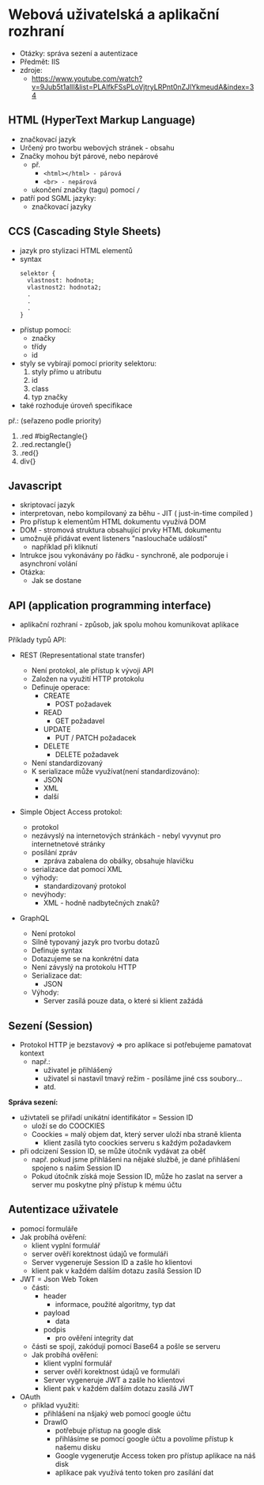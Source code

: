 # Webová uživatelská a aplikační rozhraní
- Otázky: správa sezení a autentizace
- Předmět: IIS
- zdroje:
  - https://www.youtube.com/watch?v=9Jub5t1allI&list=PLAlfkFSsPLoVjtryLRPnt0nZJlYkmeudA&index=34
## HTML (HyperText Markup Language)
- značkovací jazyk
- Určený pro tworbu webových stránek - obsahu
- Značky mohou být párové, nebo nepárové
    - př.
        - `<html></html> - párová` 
        - `<br> - nepárová`
    - ukončení značky (tagu) pomocí `/`
- patří pod SGML jazyky:
    - značkovací jazyky
## CCS (Cascading Style Sheets)
- jazyk pro stylizaci HTML elementů
- syntax
  ```
  selektor {
    vlastnost: hodnota;
    vlastnost2: hodnota2;
    .
    .
    .
  }
  ```
- přístup pomocí:
    - značky
    - třídy
    - id
- styly se vybírají pomocí priority selektoru:
    1. styly přímo u atributu
    2. id
    3. class 
    4. typ značky
- také rozhoduje úroveň specifikace

př.: (seřazeno podle priority)
1. .red #bigRectangle{}
2. .red.rectangle{}
3. .red{}
4. div{}

## Javascript
- skriptovací jazyk
- interpretovan, nebo kompilovaný za běhu - JIT ( just-in-time compiled )
- Pro přístup k elementům HTML dokumentu využívá DOM
- DOM - stromová struktura obsahující prvky HTML dokumentu
- umožnujě přidávat event listeners "naslouchače událostí"
    - například při kliknutí
- Intrukce jsou vykonávány po řádku - synchroně, ale podporuje i asynchroní volání
- Otázka:
  - Jak se dostane 

## API (application programming interface)
- aplikační rozhraní - způsob, jak spolu mohou komunikovat aplikace

Příklady typů API:
- REST (Representational state transfer)
  - Není protokol, ale přístup k vývoji API
  - Založen na využití HTTP protokolu
  - Definuje operace:
    - CREATE
      - POST požadavek
    - READ
      - GET požadavel
    - UPDATE
      - PUT / PATCH požadacek
    - DELETE
      - DELETE požadavek
  - Není standardizovaný
  - K serializace může využívat(není standardizováno): 
    - JSON
    - XML
    - další

- Simple Object Access protokol:
  - protokol
  - nezávyslý na internetových stránkách - nebyl vyvynut pro internetnetové stránky
  - posílání zpráv
    - zpráva zabalena do obálky, obsahuje hlavičku
  - serializace dat pomocí XML
  - výhody:
    - standardizovaný protokol
  - nevýhody:
    - XML - hodně nadbytečných znaků?

- GraphQL
  - Není protokol
  - Silně typovaný jazyk pro tvorbu dotazů
  - Definuje syntax
  - Dotazujeme se na konkrétní data
  - Není závyslý na protokolu HTTP
  - Serializace dat:
    - JSON
  - Výhody:
    - Server zasílá pouze data, o které si klient zažádá

## Sezení (Session)
- Protokol HTTP je bezstavový => pro aplikace si potřebujeme pamatovat kontext
  - např.: 
    - uživatel je přihlášený
    - uživatel si nastavil tmavý režim - posíláme jiné css soubory...
    - atd.

**Správa sezení:**
- uživtateli se přiřadí unikátní identifikátor = Session ID
  - uloží se do COOCKIES
  - Coockies = malý objem dat, který server uloží nba straně klienta
    - klient zasílá tyto coockies serveru s každým požadavkem
- při odcizení Session ID, se může útočník vydávat za oběť
  - např. pokud jsme přihlášeni na nějaké službě, je dané přihlášení spojeno s našim Session ID
  - Pokud útočník získá moje Session ID, může ho zaslat na server a server mu poskytne plný přístup k mému účtu

## Autentizace uživatele
- pomocí formuláře 
- Jak probíhá ověření:
    - klient vyplní formulář
    - server ověří korektnost údajů ve formuláři
    - Server vygeneruje Session ID a zašle ho klientovi
    - klient pak v každém dalším dotazu zasílá Session ID
- JWT = Json Web Token
    - části:
        - header
            - informace, použité algoritmy, typ dat
        - payload
            - data
        - podpis
            - pro ověření integrity dat
    - části se spojí, zakódují pomocí Base64 a pošle se serveru
    - Jak probíhá ověření:
        - klient vyplní formulář
        - server ověří korektnost údajů ve formuláři
        - Server vygeneruje JWT a zašle ho klientovi
        - klient pak v každém dalším dotazu zasílá JWT
- OAuth
    -  příklad využití:
        - přihlášení na nšjaký web pomocí google účtu
        - DrawIO
            - potřebuje přístup na google disk
            - přihlásíme se pomocí google účtu a povolíme přístup k našemu disku
            - Google vygenerutje Access token pro přístup aplikace na náš disk
            - aplikace pak využívá tento token pro zasílání dat
